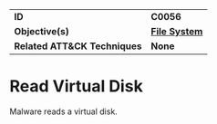 
<table>
<tr>
<td><b>ID</b></td>
<td><b>C0056</b></td>
</tr>
<tr>
<td><b>Objective(s)</b></td>
<td><b><a href="../file-system">File System</a></b></td>
</tr>
<tr>
<td><b>Related ATT&CK Techniques</b></td>
<td><b>None</b></td>
</tr>
</table>


Read Virtual Disk
=================
Malware reads a virtual disk. 